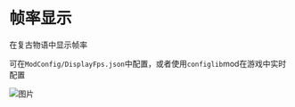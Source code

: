 # 帧率显示

在复古物语中显示帧率

可在`ModConfig/DisplayFps.json`中配置，或者使用`configlib`mod在游戏中实时配置

![图片](https://github.com/user-attachments/assets/76a508dc-f016-4a9f-b9f3-a394bbb75139)
